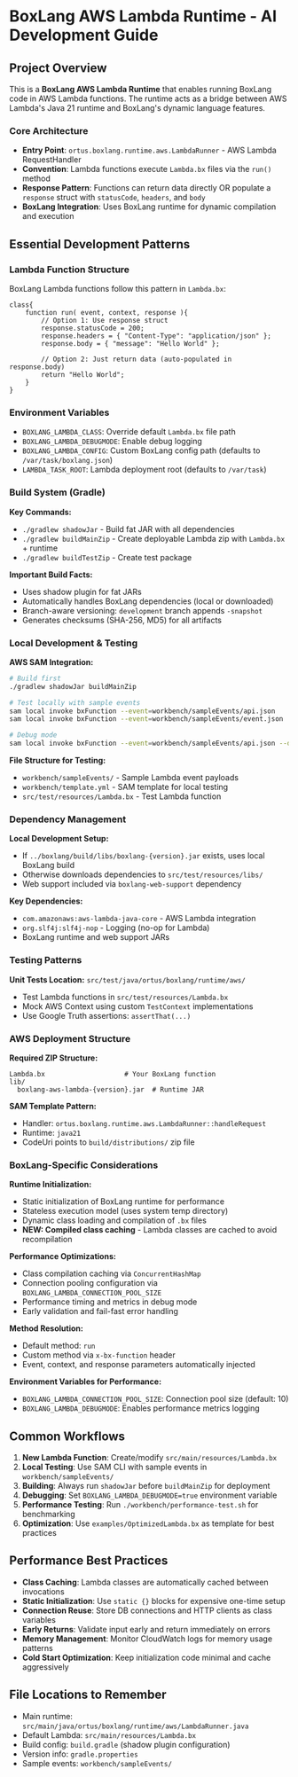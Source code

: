 # BoxLang AWS Lambda Runtime - AI Development Guide

## Project Overview

This is a **BoxLang AWS Lambda Runtime** that enables running BoxLang code in AWS Lambda functions. The runtime acts as a bridge between AWS Lambda's Java 21 runtime and BoxLang's dynamic language features.

### Core Architecture

- **Entry Point**: `ortus.boxlang.runtime.aws.LambdaRunner` - AWS Lambda RequestHandler
- **Convention**: Lambda functions execute `Lambda.bx` files via the `run()` method
- **Response Pattern**: Functions can return data directly OR populate a `response` struct with `statusCode`, `headers`, and `body`
- **BoxLang Integration**: Uses BoxLang runtime for dynamic compilation and execution

## Essential Development Patterns

### Lambda Function Structure

BoxLang Lambda functions follow this pattern in `Lambda.bx`:
```boxlang
class{
    function run( event, context, response ){
        // Option 1: Use response struct
        response.statusCode = 200;
        response.headers = { "Content-Type": "application/json" };
        response.body = { "message": "Hello World" };

        // Option 2: Just return data (auto-populated in response.body)
        return "Hello World";
    }
}
```

### Environment Variables

- `BOXLANG_LAMBDA_CLASS`: Override default `Lambda.bx` file path
- `BOXLANG_LAMBDA_DEBUGMODE`: Enable debug logging
- `BOXLANG_LAMBDA_CONFIG`: Custom BoxLang config path (defaults to `/var/task/boxlang.json`)
- `LAMBDA_TASK_ROOT`: Lambda deployment root (defaults to `/var/task`)

### Build System (Gradle)

**Key Commands:**
- `./gradlew shadowJar` - Build fat JAR with all dependencies
- `./gradlew buildMainZip` - Create deployable Lambda zip with `Lambda.bx` + runtime
- `./gradlew buildTestZip` - Create test package

**Important Build Facts:**
- Uses shadow plugin for fat JARs
- Automatically handles BoxLang dependencies (local or downloaded)
- Branch-aware versioning: `development` branch appends `-snapshot`
- Generates checksums (SHA-256, MD5) for all artifacts

### Local Development & Testing

**AWS SAM Integration:**
```bash
# Build first
./gradlew shadowJar buildMainZip

# Test locally with sample events
sam local invoke bxFunction --event=workbench/sampleEvents/api.json
sam local invoke bxFunction --event=workbench/sampleEvents/event.json

# Debug mode
sam local invoke bxFunction --event=workbench/sampleEvents/api.json --debug
```

**File Structure for Testing:**
- `workbench/sampleEvents/` - Sample Lambda event payloads
- `workbench/template.yml` - SAM template for local testing
- `src/test/resources/Lambda.bx` - Test Lambda function

### Dependency Management

**Local Development Setup:**
- If `../boxlang/build/libs/boxlang-{version}.jar` exists, uses local BoxLang build
- Otherwise downloads dependencies to `src/test/resources/libs/`
- Web support included via `boxlang-web-support` dependency

**Key Dependencies:**
- `com.amazonaws:aws-lambda-java-core` - AWS Lambda integration
- `org.slf4j:slf4j-nop` - Logging (no-op for Lambda)
- BoxLang runtime and web support JARs

### Testing Patterns

**Unit Tests Location:** `src/test/java/ortus/boxlang/runtime/aws/`
- Test Lambda functions in `src/test/resources/Lambda.bx`
- Mock AWS Context using custom `TestContext` implementations
- Use Google Truth assertions: `assertThat(...)`

### AWS Deployment Structure

**Required ZIP Structure:**
```
Lambda.bx                    # Your BoxLang function
lib/
  boxlang-aws-lambda-{version}.jar  # Runtime JAR
```

**SAM Template Pattern:**
- Handler: `ortus.boxlang.runtime.aws.LambdaRunner::handleRequest`
- Runtime: `java21`
- CodeUri points to `build/distributions/` zip file

### BoxLang-Specific Considerations

**Runtime Initialization:**
- Static initialization of BoxLang runtime for performance
- Stateless execution model (uses system temp directory)
- Dynamic class loading and compilation of `.bx` files
- **NEW: Compiled class caching** - Lambda classes are cached to avoid recompilation

**Performance Optimizations:**
- Class compilation caching via `ConcurrentHashMap`
- Connection pooling configuration via `BOXLANG_LAMBDA_CONNECTION_POOL_SIZE`
- Performance timing and metrics in debug mode
- Early validation and fail-fast error handling

**Method Resolution:**
- Default method: `run`
- Custom method via `x-bx-function` header
- Event, context, and response parameters automatically injected

**Environment Variables for Performance:**
- `BOXLANG_LAMBDA_CONNECTION_POOL_SIZE`: Connection pool size (default: 10)
- `BOXLANG_LAMBDA_DEBUGMODE`: Enables performance metrics logging

## Common Workflows

1. **New Lambda Function**: Create/modify `src/main/resources/Lambda.bx`
2. **Local Testing**: Use SAM CLI with sample events in `workbench/sampleEvents/`
3. **Building**: Always run `shadowJar` before `buildMainZip` for deployment
4. **Debugging**: Set `BOXLANG_LAMBDA_DEBUGMODE=true` environment variable
5. **Performance Testing**: Run `./workbench/performance-test.sh` for benchmarking
6. **Optimization**: Use `examples/OptimizedLambda.bx` as template for best practices

## Performance Best Practices

- **Class Caching**: Lambda classes are automatically cached between invocations
- **Static Initialization**: Use `static {}` blocks for expensive one-time setup
- **Connection Reuse**: Store DB connections and HTTP clients as class variables
- **Early Returns**: Validate input early and return immediately on errors
- **Memory Management**: Monitor CloudWatch logs for memory usage patterns
- **Cold Start Optimization**: Keep initialization code minimal and cache aggressively

## File Locations to Remember

- Main runtime: `src/main/java/ortus/boxlang/runtime/aws/LambdaRunner.java`
- Default Lambda: `src/main/resources/Lambda.bx`
- Build config: `build.gradle` (shadow plugin configuration)
- Version info: `gradle.properties`
- Sample events: `workbench/sampleEvents/`
